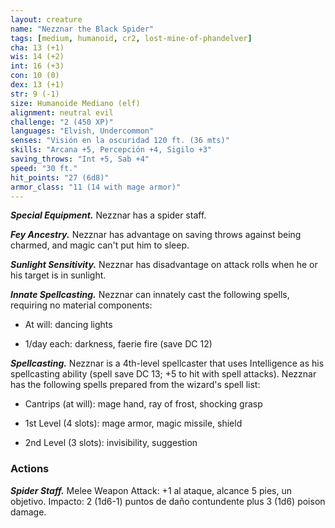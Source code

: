 ```yaml
---
layout: creature
name: "Nezznar the Black Spider"
tags: [medium, humanoid, cr2, lost-mine-of-phandelver]
cha: 13 (+1)
wis: 14 (+2)
int: 16 (+3)
con: 10 (0)
dex: 13 (+1)
str: 9 (-1)
size: Humanoide Mediano (elf)
alignment: neutral evil
challenge: "2 (450 XP)"
languages: "Elvish, Undercommon"
senses: "Visión en la oscuridad 120 ft. (36 mts)"
skills: "Arcana +5, Percepción +4, Sigilo +3"
saving_throws: "Int +5, Sab +4"
speed: "30 ft."
hit_points: "27 (6d8)"
armor_class: "11 (14 with mage armor)"
---
```


***Special Equipment.*** Nezznar has a spider staff.

***Fey Ancestry.*** Nezznar has advantage on saving throws against being charmed, and magic can't put him to sleep.

***Sunlight Sensitivity.*** Nezznar has disadvantage on attack rolls when he or his target is in sunlight.

***Innate Spellcasting.*** Nezznar can innately cast the following spells, requiring no material components:

* At will: dancing lights

* 1/day each: darkness, faerie fire (save DC 12)

***Spellcasting.*** Nezznar is a 4th-level spellcaster that uses Intelligence as his spellcasting ability (spell save DC 13; +5 to hit with spell attacks). Nezznar has the following spells prepared from the wizard's spell list:

* Cantrips (at will): mage hand, ray of frost, shocking grasp

* 1st Level (4 slots): mage armor, magic missile, shield

* 2nd Level (3 slots): invisibility, suggestion

### Actions

***Spider Staff.*** Melee Weapon Attack: +1 al ataque, alcance 5 pies, un objetivo. Impacto: 2 (1d6-1) puntos de daño contundente plus 3 (1d6) poison damage.